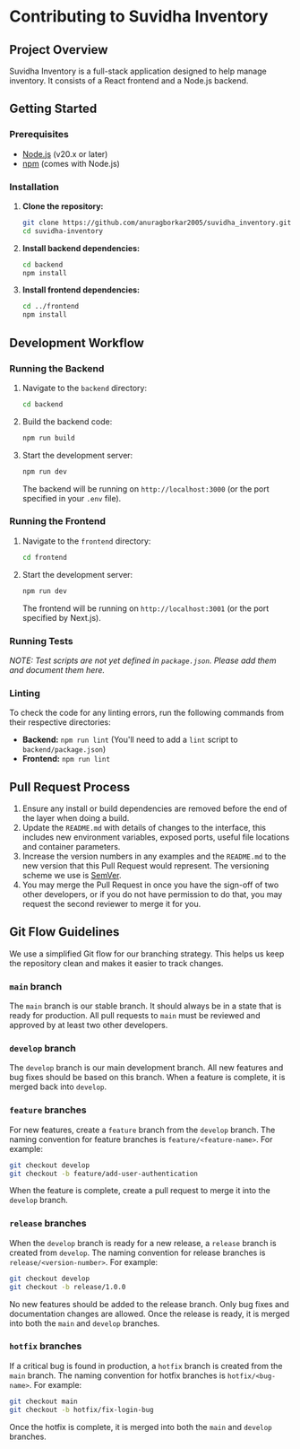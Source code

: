 # Contributing to Suvidha Inventory

## Project Overview

Suvidha Inventory is a full-stack application designed to help manage inventory. It consists of a React frontend and a Node.js backend.

## Getting Started

### Prerequisites

*   [Node.js](https://nodejs.org/en/) (v20.x or later)
*   [npm](https://www.npmjs.com/) (comes with Node.js)

### Installation

1.  **Clone the repository:**

    ```bash
    git clone https://github.com/anuragborkar2005/suvidha_inventory.git
    cd suvidha-inventory
    ```

2.  **Install backend dependencies:**

    ```bash
    cd backend
    npm install
    ```

3.  **Install frontend dependencies:**

    ```bash
    cd ../frontend
    npm install
    ```

## Development Workflow

### Running the Backend

1.  Navigate to the `backend` directory:

    ```bash
    cd backend
    ```

2.  Build the backend code:

    ```bash
    npm run build
    ```

3.  Start the development server:

    ```bash
    npm run dev
    ```

    The backend will be running on `http://localhost:3000` (or the port specified in your `.env` file).

### Running the Frontend

1.  Navigate to the `frontend` directory:

    ```bash
    cd frontend
    ```

2.  Start the development server:

    ```bash
    npm run dev
    ```

    The frontend will be running on `http://localhost:3001` (or the port specified by Next.js).

### Running Tests

_NOTE: Test scripts are not yet defined in `package.json`. Please add them and document them here._

### Linting

To check the code for any linting errors, run the following commands from their respective directories:

*   **Backend:** `npm run lint` (You'll need to add a `lint` script to `backend/package.json`)
*   **Frontend:** `npm run lint`

## Pull Request Process

1.  Ensure any install or build dependencies are removed before the end of the layer when doing a build.
2.  Update the `README.md` with details of changes to the interface, this includes new environment variables, exposed ports, useful file locations and container parameters.
3.  Increase the version numbers in any examples and the `README.md` to the new version that this Pull Request would represent. The versioning scheme we use is [SemVer](http.semver.org/).
4.  You may merge the Pull Request in once you have the sign-off of two other developers, or if you do not have permission to do that, you may request the second reviewer to merge it for you.

## Git Flow Guidelines

We use a simplified Git flow for our branching strategy. This helps us keep the repository clean and makes it easier to track changes.

### `main` branch

The `main` branch is our stable branch. It should always be in a state that is ready for production. All pull requests to `main` must be reviewed and approved by at least two other developers.

### `develop` branch

The `develop` branch is our main development branch. All new features and bug fixes should be based on this branch. When a feature is complete, it is merged back into `develop`.

### `feature` branches

For new features, create a `feature` branch from the `develop` branch. The naming convention for feature branches is `feature/<feature-name>`. For example:

```bash
git checkout develop
git checkout -b feature/add-user-authentication
```

When the feature is complete, create a pull request to merge it into the `develop` branch.

### `release` branches

When the `develop` branch is ready for a new release, a `release` branch is created from `develop`. The naming convention for release branches is `release/<version-number>`. For example:

```bash
git checkout develop
git checkout -b release/1.0.0
```

No new features should be added to the release branch. Only bug fixes and documentation changes are allowed. Once the release is ready, it is merged into both the `main` and `develop` branches.

### `hotfix` branches

If a critical bug is found in production, a `hotfix` branch is created from the `main` branch. The naming convention for hotfix branches is `hotfix/<bug-name>`. For example:

```bash
git checkout main
git checkout -b hotfix/fix-login-bug
```

Once the hotfix is complete, it is merged into both the `main` and `develop` branches.

